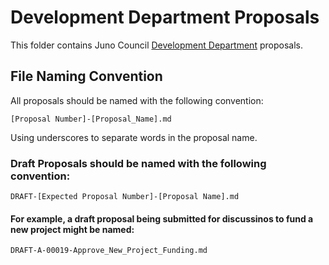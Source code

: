 # Development Department Proposals

This folder contains Juno Council [Development Department](https://daodao.zone/dao/juno1gyjl26rnqqyk6cuh6nqtvx8t885jgqagusvpqpvtgaygcjg2wjdqz0rzle/proposals) proposals.

## File Naming Convention

All proposals should be named with the following convention:

`[Proposal Number]-[Proposal_Name].md`

Using underscores to separate words in the proposal name.

### Draft Proposals should be named with the following convention:

`DRAFT-[Expected Proposal Number]-[Proposal Name].md`

#### For example, a draft proposal being submitted for discussinos to fund a new project might be named:

`DRAFT-A-00019-Approve_New_Project_Funding.md`